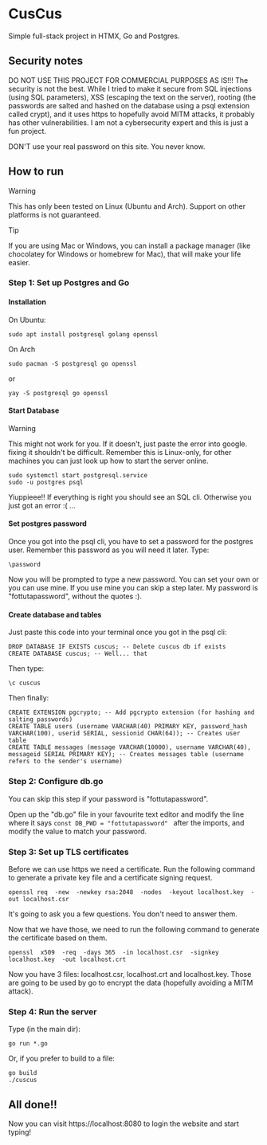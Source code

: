 # CusCus #

Simple full-stack project in HTMX, Go and Postgres.

## Security notes ##

DO NOT USE THIS PROJECT FOR COMMERCIAL PURPOSES AS IS!!! The security is not the best.
While I tried to make it secure from SQL injections (using SQL parameters), XSS (escaping the text on the server),
rooting (the passwords are salted and hashed on the database using a psql extension called crypt), and it uses
https to hopefully avoid MITM attacks, it probably has other vulnerabilities.
I am not a cybersecurity expert and this is just a fun project.

DON'T use your real password on this site. You never know.

## How to run ##

> [!WARNING]
> This has only been tested on Linux (Ubuntu and Arch). Support on other platforms is not guaranteed.

> [!TIP]
> If you are using Mac or Windows, you can install a package manager
(like chocolatey for Windows or homebrew for Mac), that will make your life easier.

### Step 1: Set up Postgres and Go ###

#### Installation ####

On Ubuntu:
```
sudo apt install postgresql golang openssl
```

On Arch
```
sudo pacman -S postgresql go openssl
```
or
```
yay -S postgresql go openssl
```

#### Start Database ####

> [!WARNING]
> This might not work for you. If it doesn't, just paste the error into google. fixing it
> shouldn't be difficult. Remember this is Linux-only,
> for other machines you can just look up how to start the server online.

```
sudo systemctl start postgresql.service
sudo -u postgres psql
```

Yiuppieee!! If everything is right you should see an SQL cli. Otherwise you just got an error :( ...

#### Set postgres password ####

Once you got into the psql cli, you have to set a password for the postgres user.
Remember this password as you will need it later. Type:
```
\password
```

Now you will be prompted to type a new password. You can set your own or you can use mine.
If you use mine you can skip a step later. My password is "fottutapassword", without the quotes :).

#### Create database and tables ####

Just paste this code into your terminal once you got in the psql cli:
```
DROP DATABASE IF EXISTS cuscus; -- Delete cuscus db if exists
CREATE DATABASE cuscus; -- Well... that
```

Then type:
```
\c cuscus
```

Then finally:

```
CREATE EXTENSION pgcrypto; -- Add pgcrypto extension (for hashing and salting passwords)
CREATE TABLE users (username VARCHAR(40) PRIMARY KEY, password_hash VARCHAR(100), userid SERIAL, sessionid CHAR(64)); -- Creates user table
CREATE TABLE messages (message VARCHAR(10000), username VARCHAR(40), messageid SERIAL PRIMARY KEY); -- Creates messages table (username refers to the sender's username)
```

### Step 2: Configure db.go ###

You can skip this step if your password is "fottutapassword".

Open up the "db.go" file in your favourite text
editor and modify the line where it says ```const DB_PWD = "fottutapassword" ```
after the imports, and modify the value to match your password.

### Step 3: Set up TLS certificates ###

Before we can use https we need a certificate. Run the following command to generate a private key file and a certificate signing request.
```
openssl req  -new  -newkey rsa:2048  -nodes  -keyout localhost.key  -out localhost.csr
```
It's going to ask you a few questions. You don't need to answer them.

Now that we have those, we need to run the following command to generate the certificate based on them.
```
openssl  x509  -req  -days 365  -in localhost.csr  -signkey localhost.key  -out localhost.crt
```

Now you have 3 files: localhost.csr, localhost.crt and localhost.key. Those are going to be used by go to encrypt the data (hopefully avoiding a MITM attack).

### Step 4: Run the server ###

Type (in the main dir):
```
go run *.go
```

Or, if you prefer to build to a file:
```
go build
./cuscus
```

## All done!! ##

Now you can visit https://localhost:8080 to login the website and start typing!
